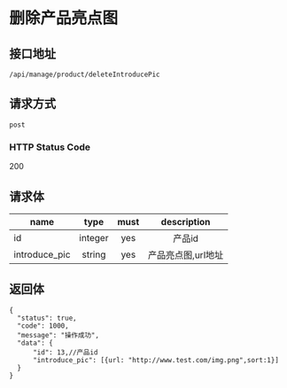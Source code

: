 # 删除产品亮点图

## 接口地址

`/api/manage/product/deleteIntroducePic`

## 请求方式

`post`

### HTTP Status Code

200

## 请求体

| name     | type     | must     | description |
|----------|:--------:|:--------:|:--------:|
| id  | integer   | yes      | 产品id  |
| introduce_pic   | string   | yes    | 产品亮点图,url地址  |

## 返回体

```json5
{
  "status": true,
  "code": 1000,
  "message": "操作成功",
  "data": {
      "id": 13,//产品id
      "introduce_pic": [{url: "http://www.test.com/img.png",sort:1}]
  }
}
``` 
